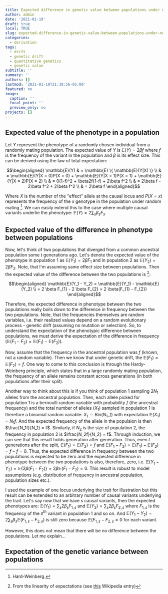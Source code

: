 ```yaml
---
title: Expected difference in genetic value between populations under neutrality
author: admin
date: '2021-01-19'
draft: true
local: TRUE
slug: expected-difference-in-genetic-value-between-populations-under-neutrality
categories:
  - derivation
tags:
  - drift
  - genetic drift
  - quantitative genetics
  - genetic value
subtitle: ''
summary: ''
authors: []
lastmod: '2021-01-19T21:38:56-05:00'
featured: no
image:
  caption: ''
  focal_point: ''
  preview_only: no
projects: []
---
```


## Expected value of the phenotype in a population

Let $Y$ represent the phenotype of a randomly chosen individual from a randomly mating population. The expected value of $Y$ is $\mathbb{E}(Y) = 2 \beta f$ where $f$ is the frequency of the variant in the population and $\beta$ is its effect size. This can be derived using the law of total expectation:

$$\begin{aligned}
\mathbb{E}(Y) & = \mathbb{E} \{ \mathbb{E}(Y|X) \} \\
& = \mathbb{E}(Y|X = 0)P(X = 0) + \mathbb{E}(Y|X = 1)P(X = 1) + \mathbb{E}(Y|X = 2)P(X = 2) \\
& = 0(1-f)^2 + \beta2f(1-f) + 2\beta f^2 \\
& = 2\beta f - 2\beta f^2 + 2\beta f^2 \\
& = 2\beta f
\end{aligned}$$

Where $X$ is the number of the "effect" allele at the causal locus and $P(X = x)$ represents the frequency of the $x$ genotype in the population under random mating [^1]. We can easily extend this to the case where multiple causal variants underlie the phenotype: $\mathbb{E}(Y) = 2\sum_s \beta_s F_s$.

## Expected value of the difference in phenotype between populations

Now, let's think of two populations that diverged from a common ancestral population some $t$ generations ago. Let's denote the expected value of the phenotype in population 1 as $\mathbb{E}(Y_1) = 2 \beta F_{1}$ and in population 2 as $\mathbb{E}(Y_2) = 2 \beta F_{2}$. Note, that I'm assuming same effect size between populations. Then the expected value of the difference between the two populations is [^2]:

$$\begin{aligned}
\mathbb{E}(Y_1 - Y_2) =  \mathbb{E}(Y_1) - \mathbb{E}(Y_2) \\
= 2 \beta F_{1} - 2 \beta F_{2} = 2 \beta(F_{1} - F_{2})
\end{aligned}$$

Therefore, the expected difference in phenotype between the two populations really boils down to the difference in frequency between the two populations. Note, that the frequencies themselves are random variables, i.e. their realized values depend on a random evolutionary process - genetic drift (assuming no mutation or selection). So, to understand the expectation of the phenotypic difference between populations, we must derive the expectation of the difference in frequency ($\mathbb{E}(F_1 - F_2) = \mathbb{E}(F_1) - \mathbb{E}(F_2)$).

Now, assume that the frequency in the ancestral population was $f$ (known, not a random variable). Then we know that under genetic drift, the $\mathbb{E}(F_1) = \mathbb{E}(F_2) = f$. One way to come to this conclusion is through the Hardy-Weinberg principle, which states that in a large randomly mating population, the frequency of an allele remains constant across generations (in both populations after their split). 

Another way to think about this is if you think of population 1 sampling $2N_1$ alleles from the ancestral population. Then, each allele picked for population 1 is a bernoulli random variable with probability $f$ (the ancestral frequency) and the total number of alleles ($X_1$) sampled in population 1 is therefore a binomial random variable: $X_1 \sim Bin(N_1, f)$ with expectation $\mathbb{E}(X_1) = N_1 f$. And the expected frequency of the allele in the populaion is then $\frac{N_1f}{N_1} = f$. Similarly, if $N_2$ is the size of population 2, the frequency in population 2 is $\frac{N_2f}{N_2} = f$. Through induction, we can see that this result holds generation after generation. Thus, even $t$ generations after the split, $\mathbb{E}(F_1) = \mathbb{E}(F_2) = f$ and $\mathbb{E}(F_1 - F_2) = \mathbb{E}(F_1) - \mathbb{E}(F_2) = f - f = 0$. Thus, the expected difference in frequency between the two populations is expected to be zero and the expected difference in phenotype between the two populations is also, therefore, zero, i.e. $\mathbb{E}(Y_1 - Y_2) = \mathbb{E}\{ 2 \beta(F_{1} - F_{2})\} = 2\beta \mathbb{E}(F_1 - F_2) = 0$. This result is robust to model assumptions (e.g. distribution of frequency in ancestral population, population sizes etc.).

I used the example of one locus underlying the trait for illustration but this result can be extended to an arbitrary number of causal variants underlying the trait. Let's say now that we have $s$ causal variants, then the expected phenotypes are: $\mathbb{E}(Y_1) = \sum_s 2\beta_s F_{1,s}$ and $\mathbb{E}(Y_2) = \sum_s 2\beta_s F_{2,s}$ where $F_{1,s}$ is the frequency of the $s^{th}$ variant in population 1 and so on. And $\mathbb{E}(Y_1 - Y_2) = 2 \sum_s \beta_s \mathbb{E}(F_{1,s} - F_{2,s})$ is still zero because $\mathbb{E}(F_{1,s} - F_{2,s} = 0$ for each variant.



However, this does not mean that there will be no difference between the populations. Let me explain...

## Expectation of the genetic variance between populations




[^1]: Hard-Weinberg.
[^2]: From the linearity of expectations (see [this](https://en.wikipedia.org/wiki/Expected_value#Basic_properties) Wikipedia entry)




